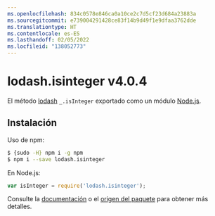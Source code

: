 ```yaml
---
ms.openlocfilehash: 834c0578e846ca0a10ce2c7d5cf23d684a23883a
ms.sourcegitcommit: e739004291428ce83f14b9d49f1e9dfaa3762dde
ms.translationtype: HT
ms.contentlocale: es-ES
ms.lasthandoff: 02/05/2022
ms.locfileid: "138052773"
---
```

# <a name="lodashisinteger-v404"></a>lodash.isinteger v4.0.4

El método [lodash](https://lodash.com/) `_.isInteger` exportado como un módulo [Node.js](https://nodejs.org/).

## <a name="installation"></a>Instalación

Uso de npm:
```bash
$ {sudo -H} npm i -g npm
$ npm i --save lodash.isinteger
```

En Node.js:
```js
var isInteger = require('lodash.isinteger');
```

Consulte la [documentación](https://lodash.com/docs#isInteger) o el [origen del paquete](https://github.com/lodash/lodash/blob/4.0.4-npm-packages/lodash.isinteger) para obtener más detalles.
